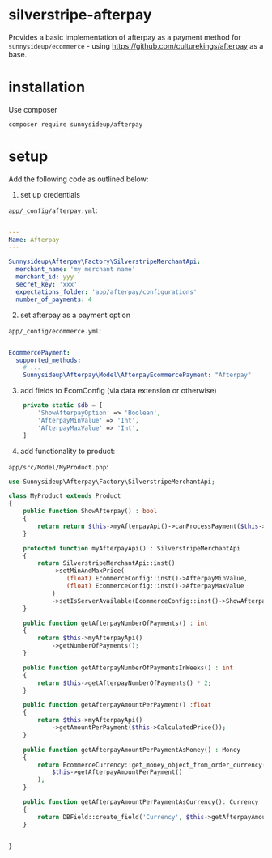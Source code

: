 # silverstripe-afterpay


Provides a basic implementation of afterpay as a payment method for
`sunnysideup/ecommerce` - using https://github.com/culturekings/afterpay as a base.

# installation

Use composer

```
composer require sunnysideup/afterpay
```

# setup

Add the following code as outlined below:

1. set up credentials

`app/_config/afterpay.yml`:

```yml

---
Name: Afterpay
---

Sunnysideup\Afterpay\Factory\SilverstripeMerchantApi:
  merchant_name: 'my merchant name'
  merchant_id: yyy
  secret_key: 'xxx'
  expectations_folder: 'app/afterpay/configurations'
  number_of_payments: 4
```

2. set afterpay as a payment option

`app/_config/ecommerce.yml`:

```yml

EcommercePayment:
  supported_methods:
    # ...
    Sunnysideup\Afterpay\Model\AfterpayEcommercePayment: "Afterpay"
```

3. add fields to EcomConfig (via data extension or otherwise)

```php
    private static $db = [
        'ShowAfterpayOption' => 'Boolean',
        'AfterpayMinValue' => 'Int',
        'AfterpayMaxValue' => 'Int',
    ]
```

4. add functionality to product:

`app/src/Model/MyProduct.php`:


```php
use Sunnysideup\Afterpay\Factory\SilverstripeMerchantApi;

class MyProduct extends Product
{
    public function ShowAfterpay() : bool
    {
        return return $this->myAfterpayApi()->canProcessPayment($this->CalculatedPrice());
    }

    protected function myAfterpayApi() : SilverstripeMerchantApi
    {
        return SilverstripeMerchantApi::inst()
            ->setMinAndMaxPrice(
                (float) EcommerceConfig::inst()->AfterpayMinValue,
                (float) EcommerceConfig::inst()->AfterpayMaxValue
            )
            ->setIsServerAvailable(EcommerceConfig::inst()->ShowAfterpayOption);
    }

    public function getAfterpayNumberOfPayments() : int
    {
        return $this->myAfterpayApi()
            ->getNumberOfPayments();
    }

    public function getAfterpayNumberOfPaymentsInWeeks() : int
    {
        return $this->getAfterpayNumberOfPayments() * 2;
    }

    public function getAfterpayAmountPerPayment() :float
    {
        return $this->myAfterpayApi()
            ->getAmountPerPayment($this->CalculatedPrice());
    }

    public function getAfterpayAmountPerPaymentAsMoney() : Money
    {
        return EcommerceCurrency::get_money_object_from_order_currency(
            $this->getAfterpayAmountPerPayment()
        );
    }

    public function getAfterpayAmountPerPaymentAsCurrency(): Currency
    {
        return DBField::create_field('Currency', $this->getAfterpayAmountPerPayment());
    }


}

```

